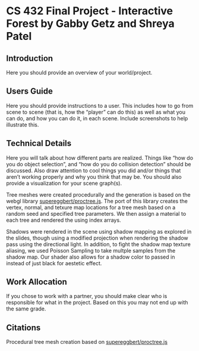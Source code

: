﻿# CS 432 Final Project - Interactive Forest by Gabby Getz and Shreya Patel

## Introduction
Here you should provide an overview of your world/project.

## Users Guide
Here you should provide instructions to a user. This includes how to go from scene to scene (that is,
how the “player” can do this) as well as what you can do, and how you can do it, in each scene.
Include screenshots to help illustrate this.

## Technical Details
Here you will talk about how different parts are realized. Things like “how do you do object
selection”, and “how do you do collision detection” should be discussed. Also draw attention to cool
things you did and/or things that aren’t working properly and why you think that may be. You should
also provide a visualization for your scene graph(s).

Tree meshes were created procedurally and the generation is based on the webgl library [supereggbert/proctree.js](https://github.com/supereggbert/proctree.js). The port of this library creates the vertex, normal, and tetxure map locations for a tree mesh based on a random seed and specified tree parameters. We then assign a material to each tree and rendered the using index arrays.

Shadows were rendered in the scene using shadow mapping as explored in the slides, though using a modified projection when rendering the shadow pass using the directional light. In addition, to fight the shadow map texture aliasing, we used Poisson Sampling to take multple samples from the shadow map. Our shader also allows for a shadow color to passed in instead of just black for aestetic effect.

## Work Allocation
If you chose to work with a partner, you should make clear who is responsible for what in the project.
Based on this you may not end up with the same grade.

## Citations
Procedural tree mesh creation based on [supereggbert/proctree.js](https://github.com/supereggbert/proctree.js)

